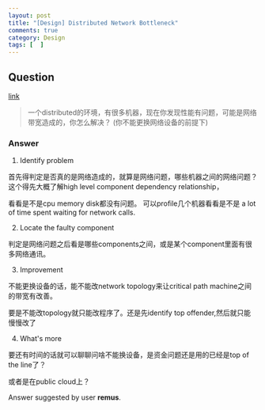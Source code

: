 ```yaml
---
layout: post
title: "[Design] Distributed Network Bottleneck"
comments: true
category: Design
tags: [  ]
---
```


## Question

[link](http://www.mitbbs.com/article_t/JobHunting/32702821.html)

> 一个distributed的环境，有很多机器，现在你发现性能有问题，可能是网络带宽造成的，你怎么解决？ (你不能更换网络设备的前提下)

### Answer

1. Identify problem 

首先得判定是否真的是网络造成的，就算是网络问题，哪些机器之间的网络问题？ 这个得先大概了解high level component dependency relationship，

看看是不是cpu memory disk都没有问题。 可以profile几个机器看看是不是 a lot of time spent waiting for network calls.

2. Locate the faulty component

判定是网络问题之后看是哪些components之间，或是某个component里面有很多网络通讯。

3. Improvement

不能更换设备的话，能不能改network topology来让critical path machine之间的带宽有改善。

要是不能改topology就只能改程序了。还是先identify top offender,然后就只能慢慢改了

4. What's more

要还有时间的话就可以聊聊问啥不能换设备，是资金问题还是用的已经是top of the line了？

或者是在public cloud上？

Answer suggested by user __remus__. 
